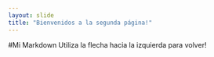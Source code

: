 ```yaml
---
layout: slide
title: "Bienvenidos a la segunda página!"
---
```

#Mi Markdown
Utiliza la flecha hacia la izquierda para volver!
